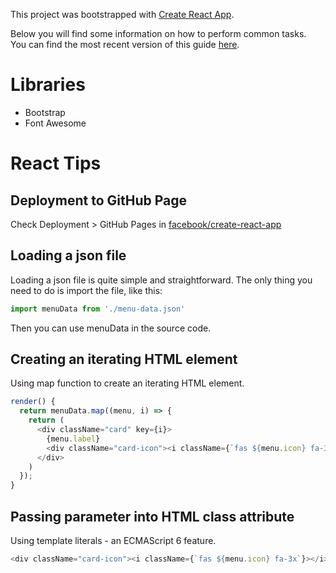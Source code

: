 This project was bootstrapped with [Create React App](https://github.com/facebookincubator/create-react-app).

Below you will find some information on how to perform common tasks.<br>
You can find the most recent version of this guide [here](https://github.com/facebookincubator/create-react-app/blob/master/packages/react-scripts/template/README.md).

# Libraries 
* Bootstrap
* Font Awesome

# React Tips
## Deployment to GitHub Page
Check Deployment > GitHub Pages in [facebook/create-react-app](https://github.com/facebook/create-react-app) 

## Loading a json file
Loading a json file is quite simple and straightforward. The only thing you need to do is import the file, like this:
```javascript
import menuData from './menu-data.json'
```
Then you can use menuData in the source code.

## Creating an iterating HTML element
Using map function to create an iterating HTML element.
```javascript
render() {       
  return menuData.map((menu, i) => {
    return (
      <div className="card" key={i}>
        {menu.label}
        <div className="card-icon"><i className={`fas ${menu.icon} fa-3x`}></i></div>
      </div>
    )
  });
}
```

## Passing parameter into HTML class attribute
Using template literals - an ECMAScript 6 feature. 
```javascript 
<div className="card-icon"><i className={`fas ${menu.icon} fa-3x`}></i></div>
```